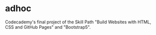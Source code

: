 # adhoc
Codecademy's final project of the Skill Path "Build Websites with HTML, CSS and GitHub Pages" and "Bootstrap5".
